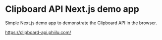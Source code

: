 # Clipboard API Next.js demo app

Simple Next.js demo app to demonstrate the Clipboard API in the browser.

https://clipboard-api.phiilu.com/
